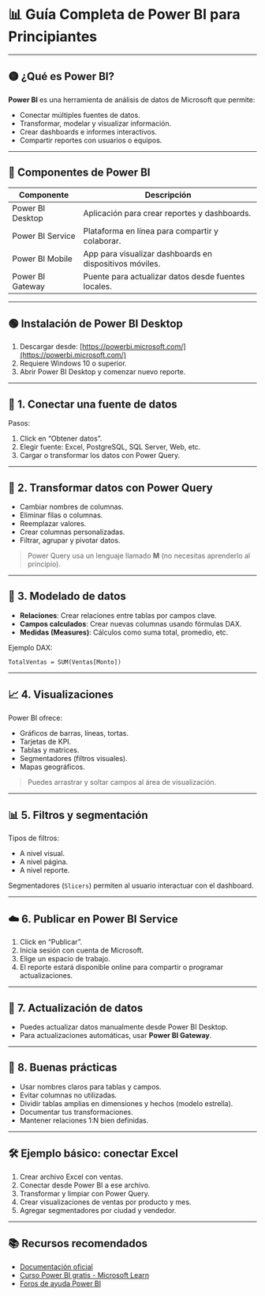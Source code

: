# 📊 Guía Completa de Power BI para Principiantes

---

## 🟡 ¿Qué es Power BI?

**Power BI** es una herramienta de análisis de datos de Microsoft que permite:

- Conectar múltiples fuentes de datos.
- Transformar, modelar y visualizar información.
- Crear dashboards e informes interactivos.
- Compartir reportes con usuarios o equipos.

---

## 🧩 Componentes de Power BI

| Componente       | Descripción                                             |
| ---------------- | ------------------------------------------------------- |
| Power BI Desktop | Aplicación para crear reportes y dashboards.            |
| Power BI Service | Plataforma en línea para compartir y colaborar.         |
| Power BI Mobile  | App para visualizar dashboards en dispositivos móviles. |
| Power BI Gateway | Puente para actualizar datos desde fuentes locales.     |

---

## 🟢 Instalación de Power BI Desktop

1. Descargar desde: [https://powerbi.microsoft.com/](https://powerbi.microsoft.com/)
2. Requiere Windows 10 o superior.
3. Abrir Power BI Desktop y comenzar nuevo reporte.

---

## 🔌 1. Conectar una fuente de datos

Pasos:

1. Click en “Obtener datos”.
2. Elegir fuente: Excel, PostgreSQL, SQL Server, Web, etc.
3. Cargar o transformar los datos con Power Query.

---

## 🧹 2. Transformar datos con Power Query

- Cambiar nombres de columnas.
- Eliminar filas o columnas.
- Reemplazar valores.
- Crear columnas personalizadas.
- Filtrar, agrupar y pivotar datos.

> Power Query usa un lenguaje llamado **M** (no necesitas aprenderlo al principio).

---

## 🧠 3. Modelado de datos

- **Relaciones**: Crear relaciones entre tablas por campos clave.
- **Campos calculados**: Crear nuevas columnas usando fórmulas DAX.
- **Medidas (Measures)**: Cálculos como suma total, promedio, etc.

Ejemplo DAX:

```DAX
TotalVentas = SUM(Ventas[Monto])
```

---

## 📈 4. Visualizaciones

Power BI ofrece:

- Gráficos de barras, líneas, tortas.
- Tarjetas de KPI.
- Tablas y matrices.
- Segmentadores (filtros visuales).
- Mapas geográficos.

> Puedes arrastrar y soltar campos al área de visualización.

---

## 📊 5. Filtros y segmentación

Tipos de filtros:

- A nivel visual.
- A nivel página.
- A nivel reporte.

Segmentadores (`Slicers`) permiten al usuario interactuar con el dashboard.

---

## ☁️ 6. Publicar en Power BI Service

1. Click en “Publicar”.
2. Inicia sesión con cuenta de Microsoft.
3. Elige un espacio de trabajo.
4. El reporte estará disponible online para compartir o programar actualizaciones.

---

## 🔁 7. Actualización de datos

- Puedes actualizar datos manualmente desde Power BI Desktop.
- Para actualizaciones automáticas, usar **Power BI Gateway**.

---

## 🧪 8. Buenas prácticas

- Usar nombres claros para tablas y campos.
- Evitar columnas no utilizadas.
- Dividir tablas amplias en dimensiones y hechos (modelo estrella).
- Documentar tus transformaciones.
- Mantener relaciones 1:N bien definidas.

---

## 🛠 Ejemplo básico: conectar Excel

1. Crear archivo Excel con ventas.
2. Conectar desde Power BI a ese archivo.
3. Transformar y limpiar con Power Query.
4. Crear visualizaciones de ventas por producto y mes.
5. Agregar segmentadores por ciudad y vendedor.

---

## 📚 Recursos recomendados

- [Documentación oficial](https://learn.microsoft.com/es-es/power-bi/)
- [Curso Power BI gratis - Microsoft Learn](https://learn.microsoft.com/es-es/training/powerplatform/power-bi)
- [Foros de ayuda Power BI](https://community.powerbi.com/)
